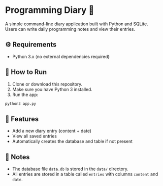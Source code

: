 # Programming Diary 📝

A simple command-line diary application built with Python and SQLite. Users can write daily programming notes and view their entries.

## ⚙️ Requirements

- Python 3.x (no external dependencies required)

## 🚀 How to Run

1. Clone or download this repository.
2. Make sure you have Python 3 installed.
3. Run the app:
   
```bash
python3 app.py
```

## 📌 Features

- Add a new diary entry (content + date)
- View all saved entries
- Automatically creates the database and table if not present

## 📂 Notes

- The database file `data.db` is stored in the `data/` directory.
- All entries are stored in a table called `entries` with columns `content` and `date`.
